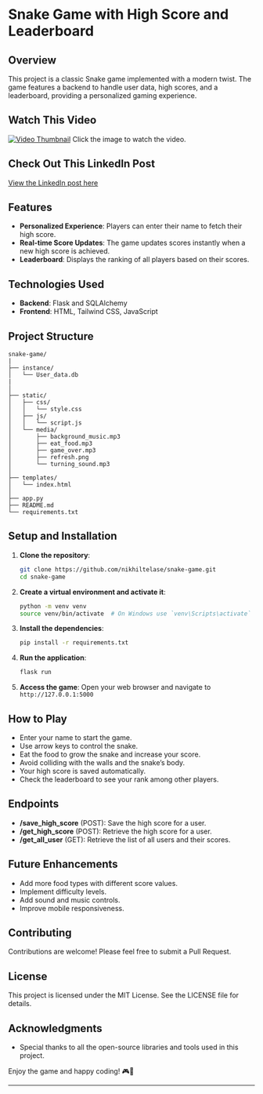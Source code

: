 # Snake Game with High Score and Leaderboard

## Overview
This project is a classic Snake game implemented with a modern twist. The game features a backend to handle user data, high scores, and a leaderboard, providing a personalized gaming experience.

## Watch This Video

[![Video Thumbnail](https://img.youtube.com/vi/mpLLt3EGm0Y/hqdefault.jpg)](https://www.youtube.com/watch?v=mpLLt3EGm0Y)
Click the image to watch the video.
## Check Out This LinkedIn Post

[View the LinkedIn post here](https://www.linkedin.com/feed/update/urn:li:activity:7204754130039435264/)

## Features
- **Personalized Experience**: Players can enter their name to fetch their high score.
- **Real-time Score Updates**: The game updates scores instantly when a new high score is achieved.
- **Leaderboard**: Displays the ranking of all players based on their scores.

## Technologies Used
- **Backend**: Flask and SQLAlchemy
- **Frontend**: HTML, Tailwind CSS, JavaScript

## Project Structure
```
snake-game/
|
├── instance/
│   └── User_data.db
|
│
├── static/
│   ├── css/
│   │   └── style.css
│   ├── js/
│   │   └── script.js
│   └── media/
│       ├── background_music.mp3
│       ├── eat_food.mp3
│       ├── game_over.mp3
│       ├── refresh.png
│       └── turning_sound.mp3
│
├── templates/
│   └── index.html
│
├── app.py
├── README.md
└── requirements.txt
```

## Setup and Installation
1. **Clone the repository**:
    ```bash
    git clone https://github.com/nikhiltelase/snake-game.git
    cd snake-game
    ```

2. **Create a virtual environment and activate it**:
    ```bash
    python -m venv venv
    source venv/bin/activate  # On Windows use `venv\Scripts\activate`
    ```

3. **Install the dependencies**:
    ```bash
    pip install -r requirements.txt
    ```

4. **Run the application**:
    ```bash
    flask run
    ```

5. **Access the game**:
    Open your web browser and navigate to `http://127.0.0.1:5000`

## How to Play
- Enter your name to start the game.
- Use arrow keys to control the snake.
- Eat the food to grow the snake and increase your score.
- Avoid colliding with the walls and the snake’s body.
- Your high score is saved automatically.
- Check the leaderboard to see your rank among other players.

## Endpoints
- **/save_high_score** (POST): Save the high score for a user.
- **/get_high_score** (POST): Retrieve the high score for a user.
- **/get_all_user** (GET): Retrieve the list of all users and their scores.

## Future Enhancements
- Add more food types with different score values.
- Implement difficulty levels.
- Add sound and music controls.
- Improve mobile responsiveness.

## Contributing
Contributions are welcome! Please feel free to submit a Pull Request.

## License
This project is licensed under the MIT License. See the LICENSE file for details.

## Acknowledgments
- Special thanks to all the open-source libraries and tools used in this project.

Enjoy the game and happy coding! 🎮🐍

---
